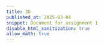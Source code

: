```yaml
---
title: 3D
published_at: 2025-03-04
snippet: Document for assignment 1
disable_html_sanitization: true
allow_math: true
---
```

<!-- Include Three.js core library -->
<script src="/assets/js/three.core.min.js"></script>

<!-- Include GLTFLoader (for loading .glb models) -->
<script src="https://cdnjs.cloudflare.com/ajax/libs/three.js/r175/examples/js/loaders/GLTFLoader.js"></script>

<div id="three-container" style="width: 100%; height: 600px;"></div>

<script>
// Basic scene setup
let scene, camera, renderer;
let mixer, clock;
let model;

// Initialize the scene, camera, and renderer
function init() {
  scene = new THREE.Scene();
  clock = new THREE.Clock();

  // Set up the camera
  camera = new THREE.PerspectiveCamera(75, window.innerWidth / window.innerHeight, 0.1, 1000);

  // Set up the renderer
  renderer = new THREE.WebGLRenderer();
  renderer.setSize(window.innerWidth, window.innerHeight);
  document.getElementById("three-container").appendChild(renderer.domElement);

  // Add ambient light
  const light = new THREE.AmbientLight(0x404040); // Soft white light
  scene.add(light);

  // Load the model (GLTF format)
  const loader = new THREE.GLTFLoader();
  loader.load('/assets/models/LittlestTokyo.glb', function(gltf) {
    model = gltf.scene;
    scene.add(model);

    // Set up animation mixer if animations exist
    mixer = new THREE.AnimationMixer(model);
    gltf.animations.forEach(function(clip) {
      mixer.clipAction(clip).play();
    });
  });

  // Set camera position
  camera.position.z = 5;

  // Set up resize event
  window.addEventListener('resize', onWindowResize, false);

  animate(); // Start the animation loop
}

// Update the camera aspect ratio and renderer size on window resize
function onWindowResize() {
  renderer.setSize(window.innerWidth, window.innerHeight);
  camera.aspect = window.innerWidth / window.innerHeight;
  camera.updateProjectionMatrix();
}

// Animation loop
function animate() {
  requestAnimationFrame(animate);

  // Update animations if mixer exists
  if (mixer) mixer.update(clock.getDelta());

  // Render the scene from the camera perspective
  renderer.render(scene, camera);
}

// Initialize the scene
init();
</script>
